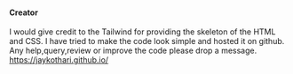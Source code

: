 #### Creator ####
I would give credit to the Tailwind for providing the skeleton of the HTML and CSS.
I have tried to make the code look simple and hosted it on github. Any help,query,review or improve the code
please drop a message.
https://jaykothari.github.io/
